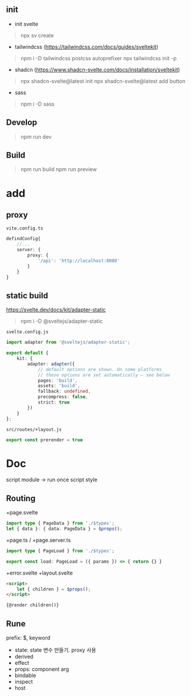 ## init
- init svelte
> npx sv create

- tailwindcss (https://tailwindcss.com/docs/guides/sveltekit)
> npm i -D tailwindcss postcss autoprefixer
> npx tailwindcss init -p

- shadcn (https://www.shadcn-svelte.com/docs/installation/sveltekit)
> npx shadcn-svelte@latest init
> npx shadcn-svelte@latest add button

- sass
> npm i -D sass 
## Develop
> npm run dev
## Build
> npm run build
> npm run preview

# add
## proxy
`vite.config.ts`
```ts
defindConfig{
	//...
	server: {
		proxy: {
			'/api': 'http://localhost:8080'
		}
	}
}
```
## static build
https://svelte.dev/docs/kit/adapter-static
> npm i -D @sveltejs/adapter-static

`svelte.config.js`
```ts
import adapter from '@sveltejs/adapter-static';

export default {
	kit: {
		adapter: adapter({
			// default options are shown. On some platforms
			// these options are set automatically — see below
			pages: 'build',
			assets: 'build',
			fallback: undefined,
			precompress: false,
			strict: true
		})
	}
};
```
`src/routes/+layout.js`
```ts
export const prerender = true
```

# Doc
script module -> run once
script
style
## Routing

+page.svelte
```ts
import type { PageData } from './$types';
let { data }: { data: PageData } = $props();
```
+page.ts / +page.server.ts
```ts
import type { PageLoad } from './$types';

export const load: PageLoad = ({ params }) => { return {} }
```
+error.svelte
+layout.svelte
```html
<script>
	let { children } = $props();
</script>

{@render children()}
```

## Rune
prefix: $, keyword
- state: state 변수 만들기. proxy 사용
- derived
- effect
- props: component arg
- bindable
- inspect
- host

